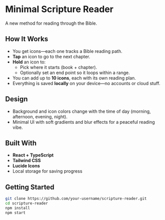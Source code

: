 # Minimal Scripture Reader

A new method for reading through the Bible.

## How It Works

- You get icons—each one tracks a Bible reading path.
- **Tap** an icon to go to the next chapter.
- **Hold** an icon to:
  - Pick where it starts (book + chapter).
  - Optionally set an end point so it loops within a range.
- You can add up to **10 icons**, each with its own reading plan.
- Everything is saved **locally** on your device—no accounts or cloud stuff.

## Design

- Background and icon colors change with the time of day (morning, afternoon, evening, night).
- Minimal UI with soft gradients and blur effects for a peaceful reading vibe.

## Built With

- **React + TypeScript**
- **Tailwind CSS**
- **Lucide Icons**
- Local storage for saving progress

## Getting Started

```bash
git clone https://github.com/your-username/scripture-reader.git
cd scripture-reader
npm install
npm start
```
